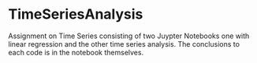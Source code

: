 # TimeSeriesAnalysis
Assignment on Time Series consisting of two Juypter Notebooks one with linear regression and the other time series analysis. The conclusions to each code is in the notebook themselves. 
